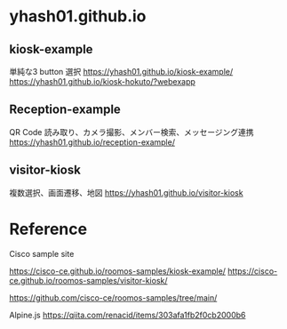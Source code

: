# yhash01.github.io



## kiosk-example
単純な3 button 選択
https://yhash01.github.io/kiosk-example/
https://yhash01.github.io/kiosk-hokuto/?webexapp



## Reception-example
QR Code 読み取り、カメラ撮影、メンバー検索、メッセージング連携
https://yhash01.github.io/reception-example/


## visitor-kiosk
複数選択、画面遷移、地図
https://yhash01.github.io/visitor-kiosk



# Reference
Cisco sample site

https://cisco-ce.github.io/roomos-samples/kiosk-example/
https://cisco-ce.github.io/roomos-samples/visitor-kiosk/





https://github.com/cisco-ce/roomos-samples/tree/main/


Alpine.js
https://qiita.com/renacid/items/303afa1fb2f0cb2000b6

